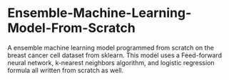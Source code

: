 # Ensemble-Machine-Learning-Model-From-Scratch

A ensemble machine learning model programmed from scratch on the breast cancer cell dataset from sklearn. This model uses a Feed-forward neural network, k-nearest neighbors algorithm, and logistic regression formula all written from scratch as well. 
